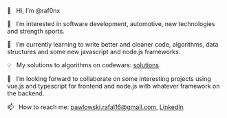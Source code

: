 👋 &nbsp; Hi, I’m @raf0nx

👀 &nbsp; I’m interested in software development, automotive, new technologies and strength sports.

🌱 &nbsp; I’m currently learning to write better and cleaner code, algorithms, data structures and some new javascript and node.js frameworks.

💡 &nbsp; My solutions to algorithms on codewars: [solutions](https://www.codewars.com/users/raf0nx/completed).

💞️ &nbsp; I’m looking forward to collaborate on some interesting projects using vue.js and typescript for frontend and node.js with whatever framework on the backend.

📫 &nbsp; How to reach me: pawlowski.rafal16@gmail.com, [LinkedIn](https://www.linkedin.com/in/rafa%C5%82-paw%C5%82owski-485b8a1b4/)
